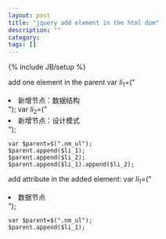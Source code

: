 ```yaml
---
layout: post
title: "jquery add element in the html dom"
description: ""
category: 
tags: []
---
```

{% include JB/setup %}

add one element in the parent
    var $li_1=$("<li>新增节点：数据结构</li>");
    var $li_2=$("<li>新增节点：设计模式</li>");
    
    var $parent=$(".nm_ul");
    $parent.append($li_1);
    $parent.append($li_2);
    $parent.append($li_1).append($li_2);

add attribute in the added element:
    var $li_1=$("<li title='新增节点：数据结构'>数据节点</li>");
    
    var $parent=$(".nm_ul");
    $parent.append($li_1);